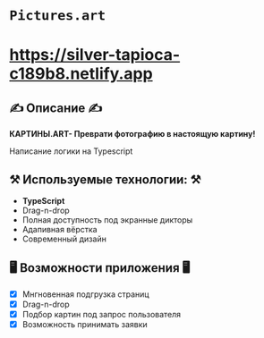 # `Pictures.art`


# https://silver-tapioca-c189b8.netlify.app


## ✍️ Описание ✍️

<strong>КАРТИНЫ.ART- Преврати фотографию в настоящую картину!</strong>
<p>Написание логики на Typescript</p>

## ⚒️ Используемые технологии: ⚒️

- **TypeScript**
- Drag-n-drop 
- Полная доступность под экранные дикторы
- Адапивная вёрстка 
- Современный дизайн

## 🖥️ Возможности приложения 🖥️

- [x] Мнгновенная подгрузка страниц
- [x] Drag-n-drop
- [x] Подбор картин под запрос пользователя
- [x] Возможность принимать заявки
